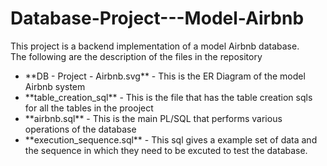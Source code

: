 # Database-Project---Model-Airbnb
This project is a backend implementation of a model Airbnb database.<br/>
The following are the description of the files in the repository<br/>
<ul>
<li>**DB - Project - Airbnb.svg** - This is the ER Diagram of the model Airbnb system</li>
<li>**table_creation_sql** - This is the file that has the table creation sqls for all the tables in the prooject</li>
<li>**airbnb.sql** - This is the main PL/SQL that performs various operations of the database</li>
<li>**execution_sequence.sql** - This sql gives a example set of data and the sequence in which they need to be excuted to test the database.</li>
</ul>

